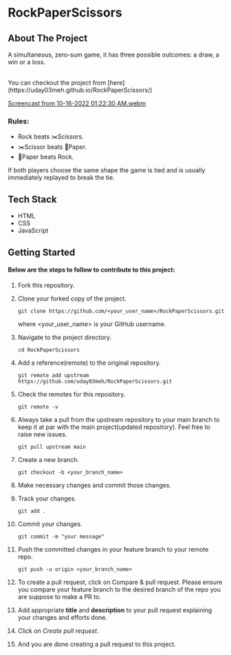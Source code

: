 # RockPaperScissors

## About The Project

A simultaneous, zero-sum game, it has three possible outcomes: a draw, a win or a loss.

<br/>
You can checkout the project from [here](https://uday03meh.github.io/RockPaperScissors/)
<br/>

[Screencast from 10-16-2022 01:22:30 AM.webm](https://user-images.githubusercontent.com/54102389/196012602-46c388be-c06b-4222-96a4-73740bfad7a3.webm)

### Rules:

- Rock beats ✂️Scissors.
- ✂️Scissor beats 📄Paper.
- 📄Paper beats Rock.

If both players choose the same shape the game is tied and is usually immediately replayed to break the tie.

## Tech Stack

- HTML
- CSS 
- JavaScript

## Getting Started

#### Below are the steps to follow to contribute to this project:

1. Fork this repository.

2. Clone your forked copy of the project.

       git clone https://github.com/<your_user_name>/RockPaperScissors.git

   where <your_user_name> is your GitHub username.

3. Navigate to the project directory. 

       cd RockPaperScissors

4. Add a reference(remote) to the original repository.

       git remote add upstream https://github.com/uday03meh/RockPaperScissors.git

5. Check the remotes for this repository.

       git remote -v

6. Always take a pull from the upstream repository to your main branch to keep it at par with the main project(updated repository). Feel free to raise new issues.

       git pull upstream main

7. Create a new branch.

       git checkout -b <your_branch_name>

8. Make necessary changes and commit those changes.

9. Track your changes.

       git add .

10. Commit your changes.

        git commit -m "your message"

11. Push the committed changes in your feature branch to your remote repo.

        git push -u origin <your_branch_name>

12. To create a pull request, click on Compare & pull request. Please ensure you compare your feature branch to the desired branch of the repo you are suppose to make a PR to.

13. Add appropriate **title** and **description** to your pull request explaining your changes and efforts done.

14. Click on *Create pull request*.

15. And you are done creating a pull request to this project.

